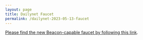 ```yaml
---
layout: page
title: Dailynet Faucet
permalink: /dailynet-2023-05-13-faucet
---
```


[Please find the new Beacon-capable faucet by following this link](https://faucet.dailynet-2023-05-13.teztnets.xyz).
